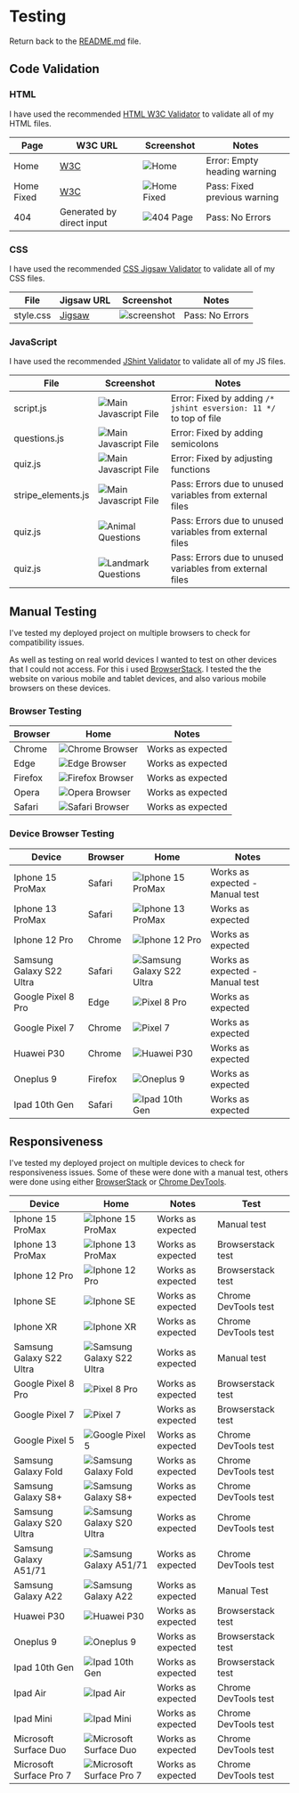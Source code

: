 # Testing

Return back to the [README.md](README.md) file.

## Code Validation

### HTML

I have used the recommended [HTML W3C Validator](https://validator.w3.org) to validate all of my HTML files.

| Page | W3C URL | Screenshot | Notes |
| --- | --- | --- | --- |
| Home | [W3C](https://validator.w3.org/nu/?doc=https%3A%2F%2Flunartechfreek.github.io%2Fblurty-minds%2Findex.html) | ![Home](documentation/TESTING-files/validation/w3c-html-unfixed.png) | Error: Empty heading warning |
| Home Fixed | [W3C](https://validator.w3.org/nu/?doc=https%3A%2F%2Flunartechfreek.github.io%2Fblurty-minds%2Findex.html) | ![Home Fixed](documentation/TESTING-files/validation/w3c-html-fixed.png) | Pass: Fixed previous warning |
| 404 | Generated by direct input | ![404 Page](documentation/TESTING-files/validation/w3c-404.png) | Pass: No Errors |

### CSS

I have used the recommended [CSS Jigsaw Validator](https://jigsaw.w3.org/css-validator) to validate all of my CSS files.

| File | Jigsaw URL | Screenshot | Notes |
| --- | --- | --- | --- |
| style.css | [Jigsaw](https://jigsaw.w3.org/css-validator/validator?uri=https%3A%2F%2Flunartechfreek.github.io%2Fblurty-minds) | ![screenshot](documentation/TESTING-files/validation/w3c-jigsaw.png) | Pass: No Errors |

### JavaScript

I have used the recommended [JShint Validator](https://jshint.com) to validate all of my JS files.

| File | Screenshot | Notes |
| --- | --- | --- |
| script.js | ![Main Javascript File](documentation/TESTING-files/validation/jshint-errors-first.png) | Error: Fixed by adding `/* jshint esversion: 11 */` to top of file  |
| questions.js | ![Main Javascript File](documentation/TESTING-files/validation/jshint-errors-second.png) | Error: Fixed by adding semicolons |
| quiz.js | ![Main Javascript File](documentation/TESTING-files/validation/jshint-errors-third.png) | Error: Fixed by adjusting functions |
| stripe_elements.js | ![Main Javascript File](documentation/TESTING-files/validation/jshint-fixed.png) | Pass: Errors due to unused variables from external files |
| quiz.js | ![Animal Questions](documentation/TESTING-files/validation/jshint-animal.png) | Pass: Errors due to unused variables from external files |
| quiz.js | ![Landmark Questions](documentation/TESTING-files/validation/jshint-landmarks.png) | Pass: Errors due to unused variables from external files |

## Manual Testing

I've tested my deployed project on multiple browsers to check for compatibility issues.

As well as testing on real world devices I wanted to test on other devices that I could not access. For this i used [BrowserStack](https://www.browserstack.com/). I tested the the website on various mobile and tablet devices, and also various mobile browsers on these devices. 

### Browser Testing

| Browser | Home | Notes |
| --- | --- | --- |
| Chrome | ![Chrome Browser](documentation/TESTING-files/browser-chrome.png) | Works as expected |
| Edge | ![Edge Browser](documentation/TESTING-files/browser-edge.png) | Works as expected |
| Firefox | ![Firefox Browser](documentation/TESTING-files/browser-firefox.png) | Works as expected |
| Opera | ![Opera Browser](documentation/TESTING-files/browser-opera.png) | Works as expected |
| Safari | ![Safari Browser](documentation/TESTING-files/browser-safari.png) | Works as expected |

### Device Browser Testing

| Device | Browser | Home | Notes |
| --- | --- | --- | --- |
| Iphone 15 ProMax | Safari | ![Iphone 15 ProMax](documentation/TESTING-files/iphone-15-promax-safari.png) | Works as expected - Manual test |
| Iphone 13 ProMax | Safari | ![Iphone 13 ProMax](documentation/TESTING-files/mobile-iphone-13-pro-max-safari.png) | Works as expected |
| Iphone 12 Pro | Chrome | ![Iphone 12 Pro](documentation/TESTING-files/mobile-iphone-12-pro-chrome.png) | Works as expected |
| Samsung Galaxy S22 Ultra | Safari | ![Samsung Galaxy S22 Ultra](documentation/TESTING-files/samsung-galaxy-s22-ultra-chrome.png) | Works as expected - Manual test |
| Google Pixel 8 Pro | Edge | ![Pixel 8 Pro](documentation/TESTING-files/mobile-pixel-8-pro-edge.png) | Works as expected |
| Google Pixel 7 | Chrome | ![Pixel 7](documentation/TESTING-files/mobile-pixel-7-chrome.png) | Works as expected |
| Huawei P30 | Chrome | ![Huawei P30](documentation/TESTING-files/mobile-huawei-p30-chrome.png) | Works as expected |
| Oneplus 9 | Firefox | ![Oneplus 9](documentation/TESTING-files/mobile-oneplus-9-firefox.png) | Works as expected |
| Ipad 10th Gen | Safari | ![Ipad 10th Gen](documentation/TESTING-files/tablet-ipad-10.png) | Works as expected |

## Responsiveness

I've tested my deployed project on multiple devices to check for responsiveness issues. Some of these were done with a manual test, others were done using either [BrowserStack](https://www.browserstack.com/) or [Chrome DevTools](https://developer.chrome.com/docs/devtools).

| Device | Home | Notes | Test |
| --- | --- | --- | --- |
| Iphone 15 ProMax | ![Iphone 15 ProMax](documentation/TESTING-files/iphone-15-promax-safari.png) | Works as expected | Manual test |
| Iphone 13 ProMax | ![Iphone 13 ProMax](documentation/TESTING-files/mobile-iphone-13-pro-max-safari.png) | Works as expected | Browserstack test |
| Iphone 12 Pro | ![Iphone 12 Pro](documentation/TESTING-files/mobile-iphone-12-pro-chrome.png) | Works as expected | Browserstack test |
| Iphone SE | ![Iphone SE](documentation/TESTING-files/iphone-se.png) | Works as expected | Chrome DevTools test |
| Iphone XR | ![Iphone XR](documentation/TESTING-files/iphone-xr.png) | Works as expected | Chrome DevTools test |
| Samsung Galaxy S22 Ultra | ![Samsung Galaxy S22 Ultra](documentation/TESTING-files/samsung-galaxy-s22-ultra-chrome.png) | Works as expected | Manual test |
| Google Pixel 8 Pro | ![Pixel 8 Pro](documentation/TESTING-files/mobile-pixel-8-pro-edge.png) | Works as expected | Browserstack test |
| Google Pixel 7 | ![Pixel 7](documentation/TESTING-files/mobile-pixel-7-chrome.png) | Works as expected | Browserstack test |
| Google Pixel 5 | ![Google Pixel 5](documentation/TESTING-files/pixel-5.png) | Works as expected | Chrome DevTools test |
| Samsung Galaxy Fold | ![Samsung Galaxy Fold](documentation/TESTING-files/samsung-galaxy-fold.png) | Works as expected | Chrome DevTools test |
| Samsung Galaxy S8+ | ![Samsung Galaxy S8+](documentation/TESTING-files/samsung-galaxy-s8+.png) | Works as expected | Chrome DevTools test |
| Samsung Galaxy S20 Ultra | ![Samsung Galaxy S20 Ultra](documentation/TESTING-files/samsung-galaxy-s20-ultra.png) | Works as expected | Chrome DevTools test |
| Samsung Galaxy A51/71 | ![Samsung Galaxy A51/71](documentation/TESTING-files/samung-galaxy-a51-71.png) | Works as expected | Chrome DevTools test |
| Samsung Galaxy A22 | ![Samsung Galaxy A22](documentation/TESTING-files/samsung-a22.png) | Works as expected | Manual Test |
| Huawei P30 | ![Huawei P30](documentation/TESTING-files/mobile-huawei-p30-chrome.png) | Works as expected | Browserstack test |
| Oneplus 9 | ![Oneplus 9](documentation/TESTING-files/mobile-oneplus-9-firefox.png) | Works as expected | Browserstack test |
| Ipad 10th Gen | ![Ipad 10th Gen](documentation/TESTING-files/tablet-ipad-10.png) | Works as expected | Browserstack test |
| Ipad Air | ![Ipad Air](documentation/TESTING-files/ipad-air.png) | Works as expected | Chrome DevTools test |
| Ipad Mini | ![Ipad Mini](documentation/TESTING-files/ipad-mini.png) | Works as expected | Chrome DevTools test |
| Microsoft Surface Duo | ![Microsoft Surface Duo](documentation/TESTING-files/microsoft-surface-duo.png) | Works as expected | Chrome DevTools test |
| Microsoft Surface Pro 7 | ![Microsoft Surface Pro 7](documentation/TESTING-files/microsoft-surface-pro-7.png) | Works as expected | Chrome DevTools test |

